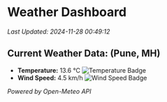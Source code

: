 
# Weather Dashboard

_Last Updated: 2024-11-28 00:49:12_

## Current Weather Data: (Pune, MH)
- **Temperature:** 13.6 °C ![Temperature Badge](https://img.shields.io/badge/Temperature-Low%20Temp-blue)
- **Wind Speed:** 4.5 km/h ![Wind Speed Badge](https://img.shields.io/badge/Wind%20Speed-Low%20Wind-blue)

*Powered by Open-Meteo API*
